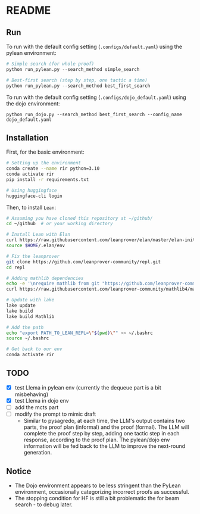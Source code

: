 # README

## Run
To run with the default config setting (`.configs/default.yaml`) using the pylean environment:
```python
# Simple search (for whole proof)
python run_pylean.py --search_method simple_search

# Best-first search (step by step, one tactic a time)
python run_pylean.py --search_method best_first_search
```

To run with the default config setting (`.configs/dojo_default.yaml`) using the dojo environment:
```
python run_dojo.py --search_method best_first_search --config_name dojo_default.yaml
```


## Installation
First, for the basic environment:
```bash
# Setting up the environment
conda create --name rir python=3.10
conda activate rir
pip install -r requirements.txt

# Using huggingface
huggingface-cli login
```

Then, to install `Lean`:
```bash
# Assuming you have cloned this repository at ~/github/
cd ~/github  # or your working directory

# Install Lean with Elan
curl https://raw.githubusercontent.com/leanprover/elan/master/elan-init.sh -sSf | sh
source $HOME/.elan/env

# Fix the leanprover
git clone https://github.com/leanprover-community/repl.git
cd repl

# Adding mathlib dependencies
echo -e '\nrequire mathlib from git "https://github.com/leanprover-community/mathlib4"' >> lakefile.lean
curl https://raw.githubusercontent.com/leanprover-community/mathlib4/master/lean-toolchain -o lean-toolchain

# Update with lake
lake update
lake build
lake build Mathlib

# Add the path
echo "export PATH_TO_LEAN_REPL=\"$(pwd)\"" >> ~/.bashrc
source ~/.bashrc

# Get back to our env
conda activate rir
```

<!-- require mathlib from git "https://github.com/leanprover-community/mathlib4.git" @ "38dbcd8285bc4b1391619c12f158a7409f3dfc12" -->

## TODO
- [x] test Llema in pylean env (currently the dequeue part is a bit misbehaving)
- [x] test Llema in dojo env
- [ ] add the mcts part
- [ ] modify the prompt to mimic draft
    - Similar to pysagredo, at each time, the LLM's output contains two parts, the proof plan (informal) and the proof (formal). The LLM will complete the proof step by step, adding one tactic step in each response, according to the proof plan. The pylean/dojo env information will be fed back to the LLM to improve the next-round generation.

## Notice
- The Dojo environment appears to be less stringent than the PyLean environment, occasionally categorizing incorrect proofs as successful.
- The stopping condition for HF is still a bit problematic the for beam search - to debug later.

